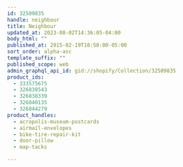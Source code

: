 ```yaml
---
id: 32509835
handle: neighbour
title: Neighbour
updated_at: 2023-08-02T14:36:05-04:00
body_html: ""
published_at: 2015-02-19T18:58:00-05:00
sort_order: alpha-asc
template_suffix: ""
published_scope: web
admin_graphql_api_id: gid://shopify/Collection/32509835
product_ids:
  - 333575675
  - 326838543
  - 326838339
  - 326840135
  - 326844279
product_handles:
  - acropolis-museum-postcards
  - airmail-envelopes
  - bike-tire-repair-kit
  - door-pillow
  - map-tacks

---
```


